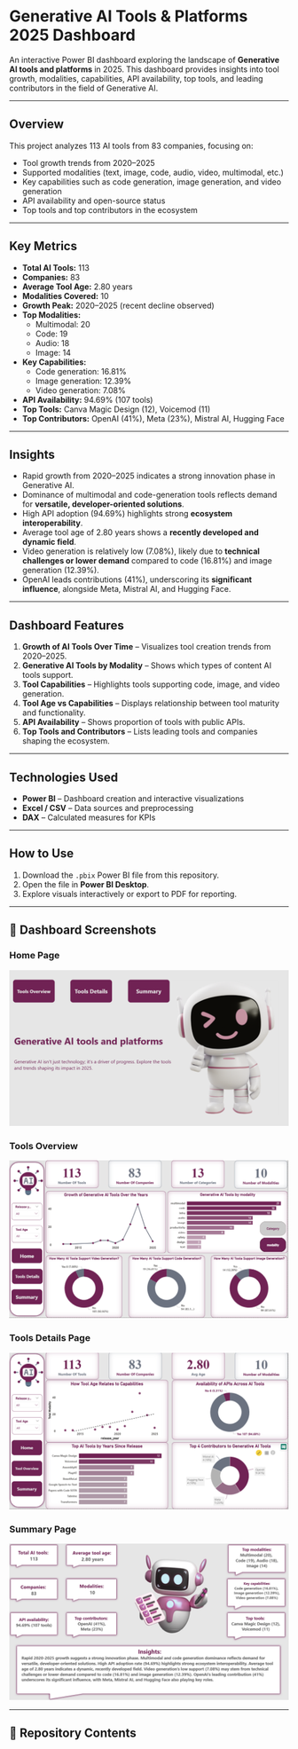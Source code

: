 # Generative AI Tools & Platforms 2025 Dashboard

An interactive Power BI dashboard exploring the landscape of **Generative AI tools and platforms** in 2025. This dashboard provides insights into tool growth, modalities, capabilities, API availability, top tools, and leading contributors in the field of Generative AI.

---

##  Overview

This project analyzes 113 AI tools from 83 companies, focusing on:

- Tool growth trends from 2020–2025  
- Supported modalities (text, image, code, audio, video, multimodal, etc.)  
- Key capabilities such as code generation, image generation, and video generation  
- API availability and open-source status  
- Top tools and top contributors in the ecosystem  

---

##  Key Metrics

- **Total AI Tools:** 113  
- **Companies:** 83  
- **Average Tool Age:** 2.80 years  
- **Modalities Covered:** 10  
- **Growth Peak:** 2020–2025 (recent decline observed)  
- **Top Modalities:**  
  - Multimodal: 20  
  - Code: 19  
  - Audio: 18  
  - Image: 14  
- **Key Capabilities:**  
  - Code generation: 16.81%  
  - Image generation: 12.39%  
  - Video generation: 7.08%  
- **API Availability:** 94.69% (107 tools)  
- **Top Tools:** Canva Magic Design (12), Voicemod (11)  
- **Top Contributors:** OpenAI (41%), Meta (23%), Mistral AI, Hugging Face  

---

##  Insights

- Rapid growth from 2020–2025 indicates a strong innovation phase in Generative AI.  
- Dominance of multimodal and code-generation tools reflects demand for **versatile, developer-oriented solutions**.  
- High API adoption (94.69%) highlights strong **ecosystem interoperability**.  
- Average tool age of 2.80 years shows a **recently developed and dynamic field**.  
- Video generation is relatively low (7.08%), likely due to **technical challenges or lower demand** compared to code (16.81%) and image generation (12.39%).  
- OpenAI leads contributions (41%), underscoring its **significant influence**, alongside Meta, Mistral AI, and Hugging Face.  

---

## Dashboard Features

1. **Growth of AI Tools Over Time** – Visualizes tool creation trends from 2020–2025.  
2. **Generative AI Tools by Modality** – Shows which types of content AI tools support.  
3. **Tool Capabilities** – Highlights tools supporting code, image, and video generation.  
4. **Tool Age vs Capabilities** – Displays relationship between tool maturity and functionality.  
5. **API Availability** – Shows proportion of tools with public APIs.  
6. **Top Tools and Contributors** – Lists leading tools and companies shaping the ecosystem.  

---

## Technologies Used

- **Power BI** – Dashboard creation and interactive visualizations  
- **Excel / CSV** – Data sources and preprocessing  
- **DAX** – Calculated measures for KPIs  

---

## How to Use

1. Download the `.pbix` Power BI file from this repository.  
2. Open the file in **Power BI Desktop**.  
3. Explore visuals interactively or export to PDF for reporting.  

---

## 🔹 Dashboard Screenshots

### Home Page
![Home Page](https://github.com/Roaa-saad/Generative-AI-Tools-Platforms-2025/blob/main/Screenshot%202025-10-03%20000421.png?raw=true)

### Tools Overview
![Tools Overview](https://github.com/Roaa-saad/Generative-AI-Tools-Platforms-2025/blob/main/Screenshot%202025-10-03%20000444.png?raw=true)

### Tools Details Page
![Tools Details](https://github.com/Roaa-saad/Generative-AI-Tools-Platforms-2025/blob/main/Screenshot%202025-10-03%20000459.png?raw=true)

### Summary Page
![Summary Page](https://github.com/Roaa-saad/Generative-AI-Tools-Platforms-2025/blob/main/Screenshot%202025-10-03%20000532.png?raw=true)
 

---

## 🔹 Repository Contents

